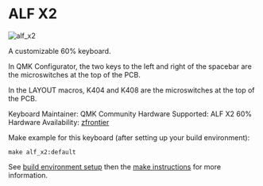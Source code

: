 # ALF X2

![alf_x2](https://cdn.shopify.com/s/files/1/1674/0405/products/1_088c2862-1f68-4fdd-a346-965208c3a3de_1024x1024.png?v=1511296076)

A customizable 60% keyboard.

In QMK Configurator, the two keys to the left and right of the spacebar are the microswitches at the top of the PCB.

In the LAYOUT macros, K404 and K408 are the microswitches at the top of the PCB.

Keyboard Maintainer: QMK Community
Hardware Supported: ALF X2 60%
Hardware Availability: [zfrontier](https://en.zfrontier.com/products/group-buy-alf-x2-60)

Make example for this keyboard (after setting up your build environment):

    make alf_x2:default

See [build environment setup](https://docs.qmk.fm/build_environment_setup.html) then the [make instructions](https://docs.qmk.fm/make_instructions.html) for more information.
